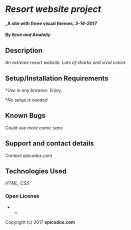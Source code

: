 # _Resort website project_

#### _A site with three visual themes, _3-14-2017_

#### By _**Ilene and Anatoliy**_

## Description

_An extreme resort website. Lots of sharks and vivid colors_

## Setup/Installation Requirements

*_Use in any browser. Enjoy._

*_No setup is needed_

## Known Bugs

_Could use more comic sans_

## Support and contact details

_Contact epicodus.com_

## Technologies Used

_HTML, CSS_

### Open License

* *

Copyright (c) 2017 **_epicodus.com_**
